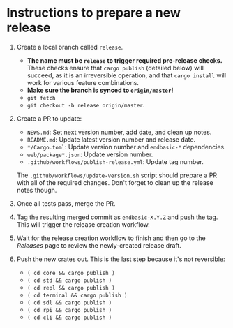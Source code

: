 # Instructions to prepare a new release

1.  Create a local branch called `release`.

    *   **The name must be `release` to trigger required pre-release checks.**
        These checks ensure that `cargo publish` (detailed below) will succeed,
        as it is an irreversible operation, and that `cargo install` will work
        for various feature combinations.
    *   **Make sure the branch is synced to `origin/master`!**
    *   `git fetch`
    *   `git checkout -b release origin/master`.

1.  Create a PR to update:

    *   `NEWS.md`: Set next version number, add date, and clean up notes.
    *   `README.md`: Update latest version number and release date.
    *   `*/Cargo.toml`: Update version number and `endbasic-*` dependencies.
    *   `web/package*.json`: Update version number.
    *   `.github/workflows/publish-release.yml`: Update tag number.

    The `.github/workflows/update-version.sh` script should prepare a PR with
    all of the required changes. Don't forget to clean up the release notes
    though.

1.  Once all tests pass, merge the PR.

1.  Tag the resulting merged commit as `endbasic-X.Y.Z` and push the tag. This
    will trigger the release creation workflow.

1.  Wait for the release creation workflow to finish and then go to the
    *Releases* page to review the newly-created release draft.

1.  Push the new crates out. This is the last step because it's not reversible:

    *   `( cd core && cargo publish )`
    *   `( cd std && cargo publish )`
    *   `( cd repl && cargo publish )`
    *   `( cd terminal && cargo publish )`
    *   `( cd sdl && cargo publish )`
    *   `( cd rpi && cargo publish )`
    *   `( cd cli && cargo publish )`
